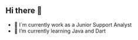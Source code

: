 ## Hi there 👋

* 🔭 I`m currently work as a Junior Support Analyst
* 🌱 I’m currently learning Java and Dart



